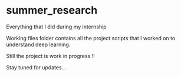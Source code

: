 # summer_research
 Everything that I did during my internship
 
 Working files folder contains all the project scripts that I worked on to understand deep learning.
 
 Still the project is work in progress !!
 
 Stay tuned for updates...
